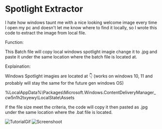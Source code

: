 # Spotlight Extractor 

I hate how windows taunt me with a nice looking welcome image every time I open my pc and doesn't let me know where to find it locally, so I wrote this code to extract the image from local file.


Function:

This Batch file will copy local windows spotlight imagie change it to .jpg and paste it under the same location where the batch file is located at.


Explaination:

Windows Spotlight imagies are located at 👇 (works on windows 10, 11 and probably will stay the same for the future gen windows OS)

%LocalAppData%\Packages\Microsoft.Windows.ContentDeliveryManager_cw5n1h2txyewy\LocalState\Assets

if the file size meet the criteria, the code will copy it then pasted as .jpg under the same location where the .bat file is located.

![TutorialGif](https://github.com/sparklydavid/windows-spotlight-images/blob/main/screenshot/Spotlight.gif)
![Screenshoot](https://user-images.githubusercontent.com/87685038/156715214-5942141f-fc8e-45f6-82bc-b3e67b9d3dd9.png)

